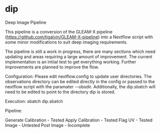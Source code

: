 # dip
 Deep Image Pipeline

 This pipeline is a conversion of the GLEAM-X pipeline (https://github.com/tjgalvin/GLEAM-X-pipeline) into a Nextflow script with some minor modifications to suit deep imaging requirements.

 The pipeline is still a work in progress, there are many sections which need updating and areas requiring a large amount of improvement. The current implementation is an intiial test to get everything working. Further improvements are planned to improve the flow.
 
 Configuration: Please edit nextflow.config to update user directories. The observations directory can be edited directly in the config or passed to the nextflow script with the paramater --obsdir.
 Additionally, the dip.sbatch will need to be edited to point to the directory dip is stored.

 Execution: sbatch dip.sbatch


 Pipeline:

 Generate Calibration - Tested
 Apply Calibration - Tested
 Flag UV - Tested
 Image - Untested
 Post Image - Incomplete

